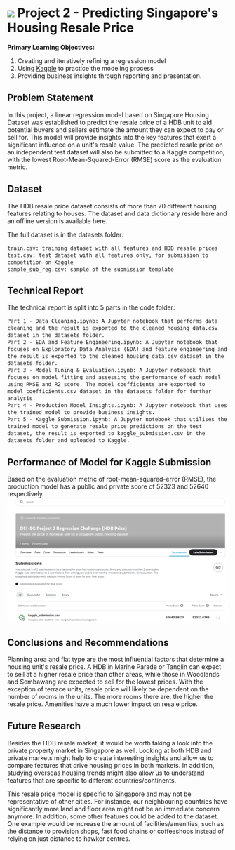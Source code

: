 #  ![](https://ga-dash.s3.amazonaws.com/production/assets/logo-9f88ae6c9c3871690e33280fcf557f33.png) Project 2 - Predicting Singapore's Housing Resale Price

**Primary Learning Objectives:**
1. Creating and iteratively refining a regression model
2. Using [Kaggle](https://www.kaggle.com/) to practice the modeling process
3. Providing business insights through reporting and presentation.


## Problem Statement

In this project, a linear regression model based on Singapore Housing Dataset was established to predict the resale price of a HDB unit to aid potential buyers and sellers estimate the amount they can expect to pay or sell for. This model will provide insights into the key features that exert a significant influence on a unit's resale value. The predicted resale price on an independent test dataset will also be submitted to a Kaggle competition, with the lowest Root-Mean-Squared-Error (RMSE) score as the evaluation metric.

## Dataset

The HDB resale price dataset consists of more than 70 different housing features relating to houses. The dataset and data dictionary reside here and an offline version is available here.

The full dataset is in the datasets folder:

    train.csv: training dataset with all features and HDB resale prices
    test.csv: test dataset with all features only, for submission to competition on Kaggle
    sample_sub_reg.csv: sample of the submission template
    
## Technical Report

The technical report is split into 5 parts in the code folder:

    Part 1 - Data Cleaning.ipynb: A Jupyter notebook that performs data cleaning and the result is exported to the cleaned_housing_data.csv dataset in the datasets folder.
    Part 2 - EDA and Feature Engineering.ipynb: A Jupyter notebook that focuses on Exploratory Data Analysis (EDA) and feature engineering and the result is exported to the cleaned_housing_data.csv dataset in the datasets folder.
    Part 3 - Model Tuning & Evaluation.ipynb: A Jupyter notebook that focuses on model fitting and assessing the performance of each model using RMSE and R2 score. The model coefficients are exported to model_coefficients.csv dataset in the datasets folder for further analysis.
    Part 4 - Production Model Insights.ipynb: A Jupyter notebook that uses the trained model to provide business insights.
    Part 5 - Kaggle Submission.ipynb: A Jupyter notebook that utilises the trained model to generate resale price predictions on the test dataset, the result is exported to kaggle_submission.csv in the datasets folder and uploaded to Kaggle.


## Performance of Model for Kaggle Submission

Based on the evaluation metric of root-mean-squared-error (RMSE), the production model has a public and private score of 52323 and 52640 respectively. ![Image](https://github.com/tsk93/DSIF-9-v2/blob/main/Project%202_Predicting%20Singapore's%20Housing%20Resale%20Price/images/Kaggle%20submission%20of%20predicted%20housing%20price_Song%20Kai.png)


## Conclusions and Recommendations

Planning area and flat type are the most influential factors that determine a housing unit's resale price. A HDB in Marine Parade or Tanglin can expect to sell at a higher resale price than other areas, while those in Woodlands and Sembawang are expected to sell for the lowest prices. With the exception of terrace units, resale price will likely be dependent on the number of rooms in the units. The more rooms there are, the higher the resale price. Amenities have a much lower impact on resale price.

## Future Research

Besides the HDB resale market, it would be worth taking a look into the private property market in Singapore as well. Looking at both HDB and private markets might help to create interesting insights and allow us to compare features that drive housing prices in both markets. In addition, studying overseas housing trends might also allow us to understand features that are specific to different countries/continents.

This resale price model is specific to Singapore and may not be representative of other cities. For instance, our neighbouring countries have significantly more land and floor area might not be an immediate concern anymore. In addition, some other features could be added to the dataset. One example would be increase the amount of facilities/amenities, such as the distance to provision shops, fast food chains or coffeeshops instead of relying on just distance to hawker centres.